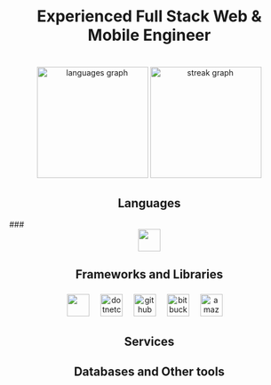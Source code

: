 <!--
**TopGuru777/TopGuru777** is a ✨ _special_ ✨ repository because its `README.md` (this file) appears on your GitHub profile.

Here are some ideas to get you started:

- 🔭 I’m currently working on ...
- 🌱 I’m currently learning ...
- 👯 I’m looking to collaborate on ...
- 🤔 I’m looking for help with ...
- 💬 Ask me about ...
- 📫 How to reach me: ...
- 😄 Pronouns: ...
- ⚡ Fun fact: ...
-->

###

<h1 align="center">Experienced Full Stack Web & Mobile Engineer</h1>

###

<br clear="both">

<div align="center">
  <img src="https://github-readme-stats.vercel.app/api/top-langs?username=topguru777&locale=en&hide_title=false&layout=pie&count_private=true&card_width=320&langs_count=10&theme=synthwave&hide_border=false&order=2&show_icons=true" height="200" alt="languages graph"  />
  <img src="https://streak-stats.demolab.com?user=topguru777&locale=en&mode=daily&theme=dracula&hide_border=false&border_radius=5&count_private=true&order=3" height="200" alt="streak graph"  />
</div>

###

<h2 align="center">Languages</h2>
###

<div align="center">
  <img src="https://skillicons.dev/icons?i=cs,cpp,css,sass,html,js,ts,py,swift,kotlin,qt,&perline=5" height="40" />
</div>

###

###

<h2 align="center">Frameworks and Libraries</h2>

###

<div align="center">
  <img src="https://skillicons.dev/icons?i=angular,dotnet&perline=5" height="40" />
  <img width="12" />
  <img src="https://cdn.jsdelivr.net/gh/devicons/devicon/icons/dotnetcore/dotnetcore-original.svg" height="40" alt="dotnetcore logo"  />
  <img width="12" />
  <img src="https://skillicons.dev/icons?i=github" height="40" alt="github logo"  />
  <img width="12" />
  <img src="https://cdn.jsdelivr.net/gh/devicons/devicon/icons/bitbucket/bitbucket-original.svg" height="40" alt="bitbucket logo"  />
  <img width="12" />
  <img src="https://skillicons.dev/icons?i=aws,azure,firebase,cloudflare" height="40" alt="amazonwebservices logo"  />
  <img width="12" />
</div>

###

<h2 align="center">Services</h2>

###

<h2 align="center">Databases and Other tools</h2>

###
